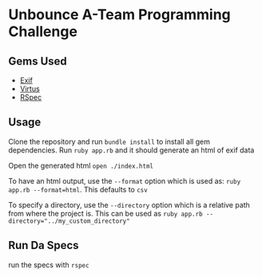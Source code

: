 # Unbounce A-Team Programming Challenge

## Gems Used
- [Exif](https://github.com/tonytonyjan/exif)
- [Virtus](https://github.com/solnic/virtus)
- [RSpec](https://github.com/rspec/rspec)

## Usage
Clone the repository and run `bundle install` to install all gem dependencies.
Run `ruby app.rb` and it should generate an html of exif data

Open the generated html `open ./index.html`

To have an html output, use the `--format` option which is used as: `ruby app.rb --format=html`. This defaults to `csv`

To specify a directory, use the `--directory` option which is a relative path from where the project is. This can be used as `ruby app.rb --directory="../my_custom_directory"`

## Run Da Specs
run the specs with `rspec`
